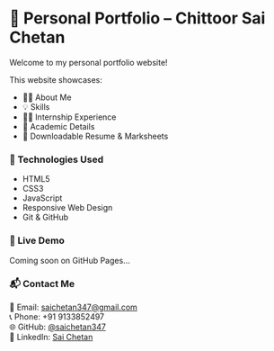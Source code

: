 # 💼 Personal Portfolio – Chittoor Sai Chetan

Welcome to my personal portfolio website!

This website showcases:
- 👨‍🎓 About Me
- 💡 Skills
- 🧑‍💻 Internship Experience
- 📘 Academic Details
- 📄 Downloadable Resume & Marksheets

### 🚀 Technologies Used
- HTML5
- CSS3
- JavaScript
- Responsive Web Design
- Git & GitHub

### 🔗 Live Demo
Coming soon on GitHub Pages...

### 📬 Contact Me
📧 Email: saichetan347@gmail.com  
📞 Phone: +91 9133852497  
🌐 GitHub: [@saichetan347](https://github.com/saichetan347)  
🔗 LinkedIn: [Sai Chetan](https://www.linkedin.com/in/sai-chetan-300a69231/)
